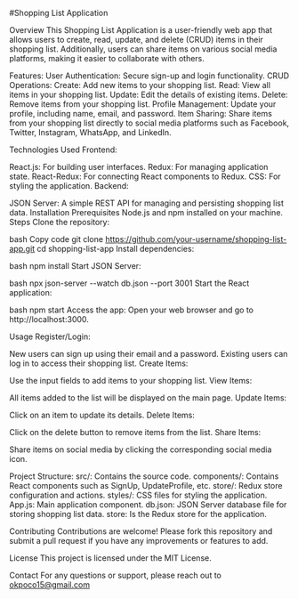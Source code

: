 #Shopping List Application

Overview
This Shopping List Application is a user-friendly web app that allows users to create, read, update, and delete (CRUD) items in their shopping list. Additionally, users can share items on various social media platforms, making it easier to collaborate with others.

Features:
User Authentication: Secure sign-up and login functionality.
CRUD Operations:
Create: Add new items to your shopping list.
Read: View all items in your shopping list.
Update: Edit the details of existing items.
Delete: Remove items from your shopping list.
Profile Management: Update your profile, including name, email, and password.
Item Sharing: Share items from your shopping list directly to social media platforms such as Facebook, Twitter, Instagram, WhatsApp, and LinkedIn.


Technologies Used
Frontend:

React.js: For building user interfaces.
Redux: For managing application state.
React-Redux: For connecting React components to Redux.
CSS: For styling the application.
Backend:

JSON Server: A simple REST API for managing and persisting shopping list data.
Installation
Prerequisites
Node.js and npm installed on your machine.
Steps
Clone the repository:

bash
Copy code
git clone https://github.com/your-username/shopping-list-app.git
cd shopping-list-app
Install dependencies:

bash
npm install
Start JSON Server:

bash
npx json-server --watch db.json --port 3001
Start the React application:

bash
npm start
Access the app:
Open your web browser and go to http://localhost:3000.

Usage
Register/Login:

New users can sign up using their email and a password.
Existing users can log in to access their shopping list.
Create Items:

Use the input fields to add items to your shopping list.
View Items:

All items added to the list will be displayed on the main page.
Update Items:

Click on an item to update its details.
Delete Items:

Click on the delete button to remove items from the list.
Share Items:

Share items on social media by clicking the corresponding social media icon.

Project Structure:
src/: Contains the source code.
components/: Contains React components such as SignUp, UpdateProfile, etc.
store/: Redux store configuration and actions.
styles/: CSS files for styling the application.
App.js: Main application component.
db.json: JSON Server database file for storing shopping list data.
store: Is the Redux store for the application.

Contributing
Contributions are welcome! Please fork this repository and submit a pull request if you have any improvements or features to add.

License
This project is licensed under the MIT License.

Contact
For any questions or support, please reach out to okpoco15@gmail.com 
